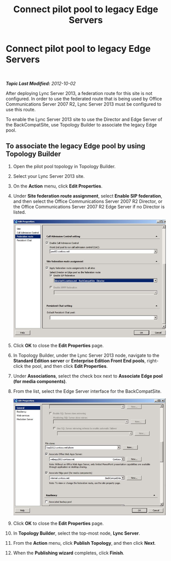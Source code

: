 ﻿---
title: Connect pilot pool to legacy Edge Servers
TOCTitle: Connect pilot pool to legacy Edge Servers
ms:assetid: 9ed13c41-f3ab-4e1d-beb6-a00152c541e2
ms:mtpsurl: https://technet.microsoft.com/en-us/library/JJ205136(v=OCS.15)
ms:contentKeyID: 48185003
ms.date: 07/23/2014
mtps_version: v=OCS.15
---

<div data-xmlns="http://www.w3.org/1999/xhtml">

<div class="topic" data-xmlns="http://www.w3.org/1999/xhtml" data-msxsl="urn:schemas-microsoft-com:xslt" data-cs="http://msdn.microsoft.com/en-us/">

<div data-asp="http://msdn2.microsoft.com/asp">

# Connect pilot pool to legacy Edge Servers

</div>

<div id="mainSection">

<div id="mainBody">

<span> </span>

_**Topic Last Modified:** 2012-10-02_

After deploying Lync Server 2013, a federation route for this site is not configured. In order to use the federated route that is being used by Office Communications Server 2007 R2, Lync Server 2013 must be configured to use this route.

To enable the Lync Server 2013 site to use the Director and Edge Server of the BackCompatSite, use Topology Builder to associate the legacy Edge pool.

<div>

## To associate the legacy Edge pool by using Topology Builder

1.  Open the pilot pool topology in Topology Builder.

2.  Select your Lync Server 2013 site.

3.  On the **Action** menu, click **Edit Properties**.

4.  Under **Site federation route assignment**, select **Enable SIP federation**, and then select the Office Communications Server 2007 R2 Director, or the Office Communications Server 2007 R2 Edge Server if no Director is listed.
    
    ![Edit Properties dialog, Federation route page](images/JJ205136.bc13014b-3578-4d9e-9ff7-bdd09130b676(OCS.15).jpg "Edit Properties dialog, Federation route page")  

5.  Click **OK** to close the **Edit Properties** page.

6.  In Topology Builder, under the Lync Server 2013 node, navigate to the **Standard Edition server** or **Enterprise Edition Front End pools**, right-click the pool, and then click **Edit Properties**.

7.  Under **Associations**, select the check box next to **Associate Edge pool (for media components)**.

8.  From the list, select the Edge Server interface for the BackCompatSite.
    
    ![Edit Properties dialog, General page](images/JJ205136.75045212-03ca-4b82-8337-5dacb487094f(OCS.15).jpg "Edit Properties dialog, General page")  

9.  Click **OK** to close the **Edit Properties** page.

10. In **Topology Builder**, select the top-most node, **Lync Server**.

11. From the **Action** menu, click **Publish Topology**, and then click **Next**.

12. When the **Publishing wizard** completes, click **Finish**.

</div>

</div>

<span> </span>

</div>

</div>

</div>

